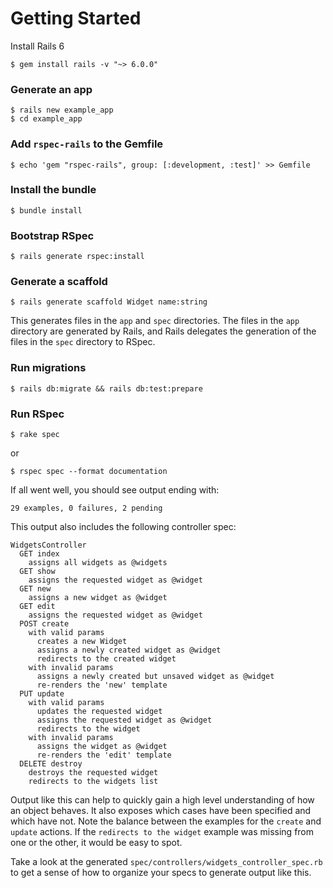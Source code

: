 # Getting Started

Install Rails 6

    $ gem install rails -v "~> 6.0.0"

### Generate an app

    $ rails new example_app
    $ cd example_app

### Add `rspec-rails` to the Gemfile

    $ echo 'gem "rspec-rails", group: [:development, :test]' >> Gemfile

### Install the bundle

    $ bundle install

### Bootstrap RSpec

    $ rails generate rspec:install

### Generate a scaffold

    $ rails generate scaffold Widget name:string

This generates files in the `app` and `spec` directories. The files in the
`app` directory are generated by Rails, and Rails delegates the generation of
the files in the `spec` directory to RSpec.

### Run migrations

    $ rails db:migrate && rails db:test:prepare

### Run RSpec

    $ rake spec

or

    $ rspec spec --format documentation

If all went well, you should see output ending with:

    29 examples, 0 failures, 2 pending

This output also includes the following controller spec:

    WidgetsController
      GET index
        assigns all widgets as @widgets
      GET show
        assigns the requested widget as @widget
      GET new
        assigns a new widget as @widget
      GET edit
        assigns the requested widget as @widget
      POST create
        with valid params
          creates a new Widget
          assigns a newly created widget as @widget
          redirects to the created widget
        with invalid params
          assigns a newly created but unsaved widget as @widget
          re-renders the 'new' template
      PUT update
        with valid params
          updates the requested widget
          assigns the requested widget as @widget
          redirects to the widget
        with invalid params
          assigns the widget as @widget
          re-renders the 'edit' template
      DELETE destroy
        destroys the requested widget
        redirects to the widgets list

Output like this can help to quickly gain a high level understanding of how an
object behaves. It also exposes which cases have been specified and which have
not. Note the balance between the examples for the `create` and `update`
actions. If the `redirects to the widget` example was missing from one or the
other, it would be easy to spot.

Take a look at the generated `spec/controllers/widgets_controller_spec.rb` to
get a sense of how to organize your specs to generate output like this.

